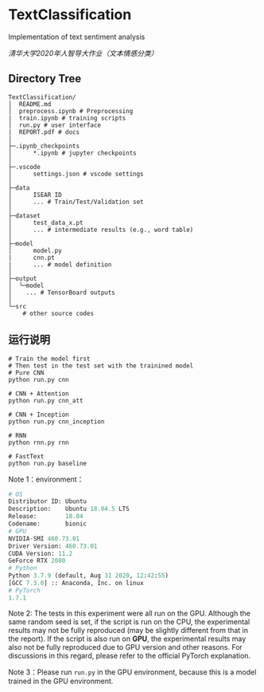 # TextClassification

Implementation of text sentiment analysis

*清华大学2020年人智导大作业（文本情感分类）*

## Directory Tree

```shell
TextClassification/
│  README.md
│  preprocess.ipynb # Preprocessing
|  train.ipynb # training scripts
│  run.py # user interface
|  REPORT.pdf # docs
│
├─.ipynb_checkpoints
│      *.ipynb # jupyter checkpoints
│
├─.vscode
│      settings.json # vscode settings
│
├─data
│      ISEAR ID
│      ... # Train/Test/Validation set
│
├─dataset
│      test_data_x.pt
│      ... # intermediate results (e.g., word table)
│
├─model
│      model.py
|	   cnn.pt 
|  	   ... # model definition
│
├─output
│  └─model
│    ... # TensorBoard outputs
│
└─src
    # other source codes
```

## 运行说明

```shell
# Train the model first
# Then test in the test set with the trainined model
# Pure CNN
python run.py cnn

# CNN + Attention
python run.py cnn_att

# CNN + Inception
python run.py cnn_inception

# RNN
python rnn.py rnn

# FastText
python run.py baseline
```

Note 1：environment：

```python
# OS
Distributor ID: Ubuntu
Description:    Ubuntu 18.04.5 LTS
Release:        18.04
Codename:       bionic
# GPU
NVIDIA-SMI 460.73.01
Driver Version: 460.73.01
CUDA Version: 11.2
GeForce RTX 2080
# Python
Python 3.7.9 (default, Aug 31 2020, 12:42:55) 
[GCC 7.3.0] :: Anaconda, Inc. on linux
# PyTorch
1.7.1
```

Note 2: The tests in this experiment were all run on the GPU. Although the same random seed is set, if the script is run on the CPU, the experimental results may not be fully reproduced (may be slightly different from that in the report). If the script is also run on **GPU**, the experimental results may also not be fully reproduced due to GPU version and other reasons. For discussions in this regard, please refer to the official PyTorch explanation.

Note 3：Please run `run.py` in the GPU environment, because this is a model trained in the GPU environment.
